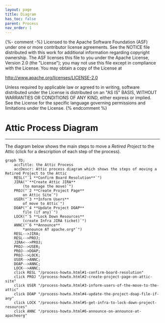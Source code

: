 ```yaml
---
layout: page
title: Diagram
has_toc: false
parent: Process
nav_order: 1
---
```

{%- comment -%}
Licensed to the Apache Software Foundation (ASF) under one or more
contributor license agreements.  See the NOTICE file distributed with
this work for additional information regarding copyright ownership.
The ASF licenses this file to you under the Apache License, Version 2.0
(the "License"); you may not use this file except in compliance with
the License.  You may obtain a copy of the License at

http://www.apache.org/licenses/LICENSE-2.0

Unless required by applicable law or agreed to in writing, software
distributed under the License is distributed on an "AS IS" BASIS,
WITHOUT WARRANTIES OR CONDITIONS OF ANY KIND, either express or implied.
See the License for the specific language governing permissions and
limitations under the License.
{% endcomment %}

# Attic Process Diagram
***
The diagram below shows the main steps to move a *Retired Project* to the Attic
(click for a description of each step of the process).

```mermaid
graph TD;
    accTitle: the Attic Process
    accDescr: Attic process diagram which shows the steps of moving a Retired Project to the Attic
    RESL("`1 **Confirm Board Resolution**`")
    JIRA("`**Create Attic JIRA**
        (to manage the move)`")
    PROJ("`2 **Create Project Page**
        on Attic Site`")
    USER("`3 **Inform Users**
        of move to Attic`")
    DOAP("`4 **Update Project DOAP**
        file (if any)`")
    LOCK("`5 **Lock Down Resources**
        (create Infra JIRA ticket)`")
    ANNC("`6 **Announce**
        *announce AT apache.org*`")
    RESL-->JIRA;
    RESL-->PROJ;
    JIRA<-->PROJ;
    PROJ-->USER;
    PROJ-->DOAP;
    PROJ-->LOCK;
    USER-->ANNC;
    DOAP-->ANNC;
    LOCK-->ANNC;
    click RESL "/process-howto.html#1-confirm-board-resolution"
    click PROJ "/process-howto.html#2-create-project-page-on-attic-site"
    click USER "/process-howto.html#3-inform-users-of-the-move-to-the-attic"
    click DOAP "/process-howto.html#4-update-the-project-doap-file-if-any"
    click LOCK "/process-howto.html#5-get-infra-to-lock-down-project-resources"
    click ANNC "/process-howto.html#6-announce-on-announce-at-apacheorg"
```
